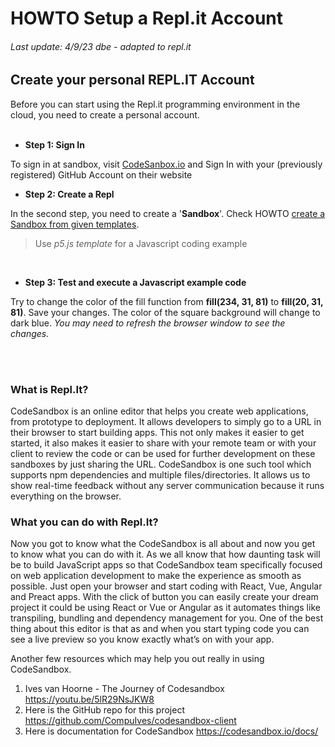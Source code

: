 # **HOWTO Setup a Repl.it Account**
###### Last update: 4/9/23 dbe - adapted to repl.it

## Create your personal REPL.IT Account

Before you can start using the Repl.it programming environment in the cloud, you need to create a personal account.  
</br>
- **Step 1: Sign In**

To sign in at sandbox, visit [CodeSanbox.io](https://codesandbox.io/signin) and Sign In with your (previously registered) GitHub Account on their website
</br>

- **Step 2: Create a Repl**

In the second step, you need to create a '**Sandbox**'. Check HOWTO [create a Sandbox from given templates](https://codesandbox.io/docs/templates#using-templates). 
> Use *p5.js template* for a Javascript coding example 
</br>

- **Step 3: Test and execute a Javascript example code**

Try to change the color of the fill function from **fill(234, 31, 81)** to **fill(20, 31, 81)**. Save your changes. 
The color of the square background will change to dark blue. *You may need to refresh the browser window to see the changes.*
</br>

</br>
</br>
  
### What is Repl.It?
CodeSandbox is an online editor that helps you create web applications, from prototype to deployment. It allows developers to simply go to a URL in their browser to start building apps. This not only makes it easier to get started, it also makes it easier to share with your remote team or with your client to review the code or can be used for further development on these sandboxes by just sharing the URL. CodeSandbox is one such tool which supports npm dependencies and multiple files/directories. It allows us to show real-time feedback without any server communication because it runs everything on the browser.
</br>

### What you can do with Repl.It?
Now you got to know what the CodeSandbox is all about and now you get to know what you can do with it. As we all know that how daunting task will be to build JavaScript apps so that CodeSandbox team specifically focused on web application development to make the experience as smooth as possible. Just open your browser and start coding with React, Vue, Angular and Preact apps. With the click of button you can easily create your dream project it could be using React or Vue or Angular as it automates things like transpiling, bundling and dependency management for you. One of the best thing about this editor is that as and when you start typing code you can see a live preview so you know exactly what’s on with your app.
</br>

Another few resources which may help you out really in using CodeSandbox.
1. Ives van Hoorne - The Journey of Codesandbox https://youtu.be/5lR29NsJKW8
2. Here is the GitHub repo for this project https://github.com/CompuIves/codesandbox-client
3. Here is documentation for CodeSandbox https://codesandbox.io/docs/

